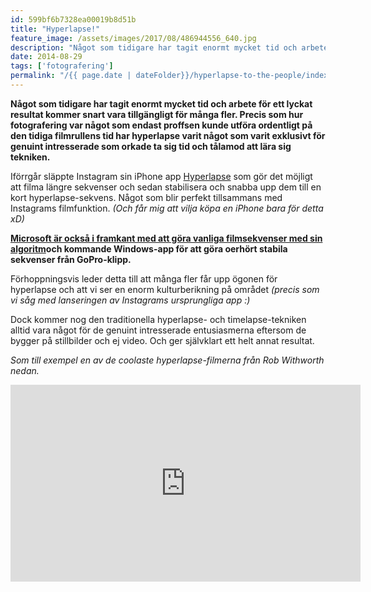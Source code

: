 ```yaml
---
id: 599bf6b7328ea00019b8d51b
title: "Hyperlapse!"
feature_image: /assets/images/2017/08/486944556_640.jpg
description: "Något som tidigare har tagit enormt mycket tid och arbete för ett lyckat resultat kommer snart vara tillgängligt för många fler. Precis som…"
date: 2014-08-29
tags: ['fotografering']
permalink: "/{{ page.date | dateFolder}}/hyperlapse-to-the-people/index.html"  
---
```


**Något som tidigare har tagit enormt mycket tid och arbete för ett lyckat resultat kommer snart vara tillgängligt för många fler. Precis som hur fotografering var något som endast proffsen kunde utföra ordentligt på den tidiga filmrullens tid har hyperlapse varit något som varit exklusivt för genuint intresserade som orkade ta sig tid och tålamod att lära sig tekniken.**

Iförrgår släppte Instagram sin iPhone app [Hyperlapse](http://blog.instagram.com/post/95829278497/hyperlapse-from-instagram) som gör det möjligt att filma längre sekvenser och sedan stabilisera och snabba upp dem till en kort hyperlapse-sekvens. Något som blir perfekt tillsammans med Instagrams filmfunktion. _(Och får mig att vilja köpa en iPhone bara för detta xD)_

**[Microsoft är också i framkant med att göra vanliga filmsekvenser med sin algoritm](http://research.microsoft.com/en-us/um/redmond/projects/hyperlapse/)och kommande Windows-app för att göra oerhört stabila sekvenser från GoPro-klipp.**

Förhoppningsvis leder detta till att många fler får upp ögonen för hyperlapse och att vi ser en enorm kulturberikning på området _(precis som vi såg med lanseringen av Instagrams ursprungliga app :)_

Dock kommer nog den traditionella hyperlapse- och timelapse-tekniken alltid vara något för de genuint intresserade entusiasmerna eftersom de bygger på stillbilder och ej video. Och ger självklart ett helt annat resultat.

_Som till exempel en av de coolaste hyperlapse-filmerna från Rob Withworth nedan._

<iframe width="560" height="315" src="https://www.youtube.com/embed/b18BJ37hcrA?controls=0" title="YouTube video player" frameborder="0" allow="accelerometer; autoplay; clipboard-write; encrypted-media; gyroscope; picture-in-picture" allowfullscreen></iframe>
